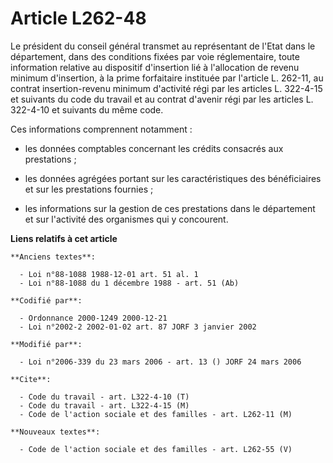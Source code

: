 # Article L262-48

Le président du conseil général transmet au représentant de l'Etat dans le département, dans des conditions fixées par voie
réglementaire, toute information relative au dispositif d'insertion lié à l'allocation de revenu minimum d'insertion, à la
prime forfaitaire instituée par l'article L. 262-11, au contrat insertion-revenu minimum d'activité régi par les articles L.
322-4-15 et suivants du code du travail et au contrat d'avenir régi par les articles L. 322-4-10 et suivants du même code.

Ces informations comprennent notamment :

- les données comptables concernant les crédits consacrés aux prestations ;

- les données agrégées portant sur les caractéristiques des bénéficiaires et sur les prestations fournies ;

- les informations sur la gestion de ces prestations dans le département et sur l'activité des organismes qui y concourent.

**Liens relatifs à cet article**

	**Anciens textes**:

	  - Loi n°88-1088 1988-12-01 art. 51 al. 1
	  - Loi n°88-1088 du 1 décembre 1988 - art. 51 (Ab)

	**Codifié par**:

	  - Ordonnance 2000-1249 2000-12-21
	  - Loi n°2002-2 2002-01-02 art. 87 JORF 3 janvier 2002

	**Modifié par**:

	  - Loi n°2006-339 du 23 mars 2006 - art. 13 () JORF 24 mars 2006

	**Cite**:

	  - Code du travail - art. L322-4-10 (T)
	  - Code du travail - art. L322-4-15 (M)
	  - Code de l'action sociale et des familles - art. L262-11 (M)

	**Nouveaux textes**:

	  - Code de l'action sociale et des familles - art. L262-55 (V)
